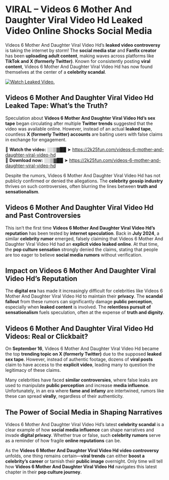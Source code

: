 # VIRAL – Videos 6 Mother And Daughter Viral Video Hd Leaked Video Online Shocks Social Media 

Videos 6 Mother And Daughter Viral Video Hd’s **leaked video controversy** is taking the internet by storm! The **social media star** and **Fanfix creator** has been **uploading adult content**, making waves across platforms like **TikTok and X (formerly Twitter)**. Known for consistently posting **viral content**, Videos 6 Mother And Daughter Viral Video Hd has now found themselves at the center of a **celebrity scandal**.  

[![Watch Leaked Video.](https://miro.medium.com/v2/resize:fit:828/format:webp/1*cilzJN44JGOrTw9NJCrNHA.gif "Watch Leaked Video")](https://2k25fun.com/videos-6-mother-and-daughter-viral-video-hd)

## **Videos 6 Mother And Daughter Viral Video Hd Leaked Tape: What’s the Truth?**  
Speculation about **Videos 6 Mother And Daughter Viral Video Hd’s sex tape** began circulating after multiple **Twitter trends** suggested that the video was available online. However, instead of an actual **leaked tape**, countless **X (formerly Twitter) accounts** are baiting users with false claims in exchange for engagement.  

🔹 **Watch the video:** ░░▒▓██ ➤ https://2k25fun.com/videos-6-mother-and-daughter-viral-video-hd  
🔹 **Download now:** ░░▒▓██ ➤ https://2k25fun.com/videos-6-mother-and-daughter-viral-video-hd  

Despite the rumors, Videos 6 Mother And Daughter Viral Video Hd has not publicly confirmed or denied the allegations. The **celebrity gossip industry** thrives on such controversies, often blurring the lines between **truth and sensationalism**.  

## **Videos 6 Mother And Daughter Viral Video Hd and Past Controversies**  
This isn’t the first time **Videos 6 Mother And Daughter Viral Video Hd’s reputation** has been tested by **internet speculation**. Back in **July 2024**, a similar **celebrity rumor** emerged, falsely claiming that Videos 6 Mother And Daughter Viral Video Hd had an **explicit video leaked online**. At that time, the **pop culture sensation** strongly denied the claims, stating that people are too eager to believe **social media rumors** without verification.  

## **Impact on Videos 6 Mother And Daughter Viral Video Hd’s Reputation**  
The **digital era** has made it increasingly difficult for celebrities like Videos 6 Mother And Daughter Viral Video Hd to maintain their **privacy**. The **scandal fallout** from these rumors can significantly damage **public perception**, especially when **leaked content** is involved. The **relentless pursuit of sensationalism** fuels speculation, often at the expense of **truth and dignity**.  

## **Videos 6 Mother And Daughter Viral Video Hd Videos: Real or Clickbait?**  
On **September 16**, Videos 6 Mother And Daughter Viral Video Hd became the top **trending topic on X (formerly Twitter)** due to the supposed **leaked sex tape**. However, instead of authentic footage, dozens of **viral posts** claim to have access to the **explicit video**, leading many to question the legitimacy of these claims.  

Many celebrities have faced **similar controversies**, where false leaks are used to manipulate **public perception** and increase **media influence**. Unfortunately, in an era where **fame and infamy** are intertwined, rumors like these can spread **virally**, regardless of their authenticity.  

## **The Power of Social Media in Shaping Narratives**  
Videos 6 Mother And Daughter Viral Video Hd’s latest **celebrity scandal** is a clear example of how **social media influence** can shape narratives and invade **digital privacy**. Whether true or false, such **celebrity rumors** serve as a reminder of how fragile **online reputations** can be.  

As the **Videos 6 Mother And Daughter Viral Video Hd video controversy** unfolds, one thing remains certain—**viral trends** can either **boost a celebrity’s career** or tarnish their **public image** overnight. Only time will tell how **Videos 6 Mother And Daughter Viral Video Hd** navigates this latest chapter in their **pop culture journey**. 